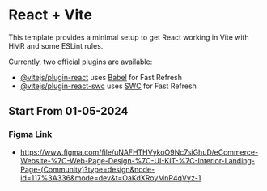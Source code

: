 # React + Vite

This template provides a minimal setup to get React working in Vite with HMR and some ESLint rules.

Currently, two official plugins are available:

- [@vitejs/plugin-react](https://github.com/vitejs/vite-plugin-react/blob/main/packages/plugin-react/README.md) uses [Babel](https://babeljs.io/) for Fast Refresh
- [@vitejs/plugin-react-swc](https://github.com/vitejs/vite-plugin-react-swc) uses [SWC](https://swc.rs/) for Fast Refresh

## Start From 01-05-2024

### Figma Link

- https://www.figma.com/file/uNAFHTHVykoO9Nc7siGhuD/eCommerce-Website-%7C-Web-Page-Design-%7C-UI-KIT-%7C-Interior-Landing-Page-(Community)?type=design&node-id=117%3A336&mode=dev&t=OaKdXRoyMnP4qVyz-1
